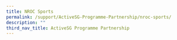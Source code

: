 ```yaml
---
title: NROC Sports
permalink: /support/ActiveSG-Programme-Partnership/nroc-sports/
description: ""
third_nav_title: ActiveSG Programme Partnership
---
```


